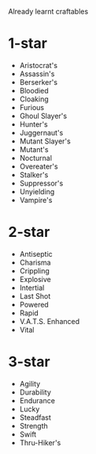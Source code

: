 Already learnt craftables

# 1-star
* Aristocrat's
* Assassin's
* Berserker's
* Bloodied
* Cloaking
* Furious
* Ghoul Slayer's
* Hunter's
* Juggernaut's
* Mutant Slayer's
* Mutant's
* Nocturnal
* Overeater's
* Stalker's
* Suppressor's
* Unyielding
* Vampire's

# 2-star
* Antiseptic
* Charisma
* Crippling
* Explosive
* Intertial
* Last Shot
* Powered
* Rapid
* V.A.T.S. Enhanced
* Vital

# 3-star
* Agility
* Durability
* Endurance
* Lucky
* Steadfast
* Strength
* Swift
* Thru-Hiker's

